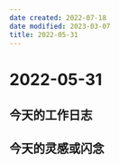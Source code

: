 ```yaml
---
date created: 2022-07-18
date modified: 2023-03-07
title: 2022-05-31
---
```


# 2022-05-31

## 今天的工作日志

## 今天的灵感或闪念

